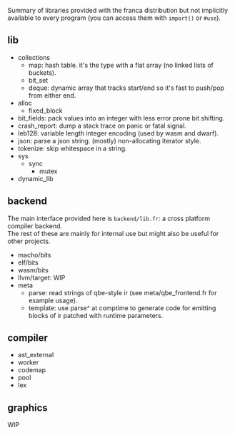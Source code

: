 Summary of libraries provided with the franca distribution but not implicitly  
available to every program (you can access them with `import()` or `#use`). 

## lib

- collections
  - map: hash table. it's the type with a flat array (no linked lists of buckets). 
  - bit_set
  - deque: dynamic array that tracks start/end so it's fast to push/pop from either end. 
- alloc
  - fixed_block
- bit_fields: pack values into an integer with less error prone bit shifting. 
- crash_report: dump a stack trace on panic or fatal signal. 
- leb128: variable length integer encoding (used by wasm and dwarf). 
- json: parse a json string. (mostly) non-allocating iterator style. 
- tokenize: skip whitespace in a string. 
- sys
  - sync
    - mutex
- dynamic_lib

## backend

The main interface provided here is `backend/lib.fr`: a cross platform compiler backend.  
The rest of these are mainly for internal use but might also be useful for other projects. 

- macho/bits
- elf/bits
- wasm/bits
- llvm/target: WIP
- meta
  - parse: read strings of qbe-style ir (see meta/qbe_frontend.fr for example usage). 
  - template: use parse^ at comptime to generate code for emitting blocks of ir patched with runtime parameters. 

## compiler 

- ast_external
- worker
- codemap
- pool
- lex

## graphics

WIP
